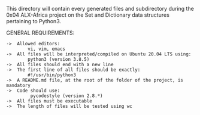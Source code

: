 This directory will contain every generated files and subdirectory during the 0x04 ALX-Africa project on the Set and Dictionary data structures pertaining to Python3.

GENERAL REQUIREMENTS:

	->	Allowed editors:
		    vi, vim, emacs
	->	All files will be interpreted/compiled on Ubuntu 20.04 LTS using:
		    python3 (version 3.8.5)
	->	All files should end with a new line
	->	The first line of all files should be exactly:
		    #!/usr/bin/python3
	->	A README.md file, at the root of the folder of the project, is mandatory
	->	Code should use:
		     pycodestyle (version 2.8.*)
	->	All files must be executable
	->	The length of files will be tested using wc
